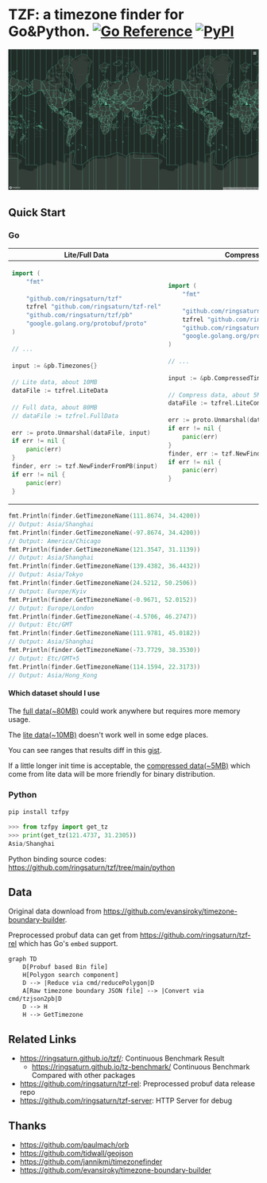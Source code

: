 # TZF: a timezone finder for Go&Python. [![Go Reference](https://pkg.go.dev/badge/github.com/ringsaturn/tzf.svg)](https://pkg.go.dev/github.com/ringsaturn/tzf) [![PyPI](https://img.shields.io/pypi/v/tzfpy)](https://pypi.org/project/tzfpy/)

![](https://github.com/ringsaturn/tzf/blob/gh-pages/docs/tzf-social-media.png?raw=true)

## Quick Start

### Go

<table>
<thead><tr><th>Lite/Full Data</th><th>Compressed Data</th></tr></thead>
<tbody>
<tr><td>

```go
import (
	"fmt"

	"github.com/ringsaturn/tzf"
	tzfrel "github.com/ringsaturn/tzf-rel"
	"github.com/ringsaturn/tzf/pb"
	"google.golang.org/protobuf/proto"
)

// ...

input := &pb.Timezones{}

// Lite data, about 10MB
dataFile := tzfrel.LiteData

// Full data, about 80MB
// dataFile := tzfrel.FullData

err := proto.Unmarshal(dataFile, input)
if err != nil {
	panic(err)
}
finder, err := tzf.NewFinderFromPB(input)
if err != nil {
	panic(err)
}
```

</td><td>

```go
import (
	"fmt"

	"github.com/ringsaturn/tzf"
	tzfrel "github.com/ringsaturn/tzf-rel"
	"github.com/ringsaturn/tzf/pb"
	"google.golang.org/protobuf/proto"
)

// ...

input := &pb.CompressedTimezones{}

// Compress data, about 5MB
dataFile := tzfrel.LiteCompressData

err := proto.Unmarshal(dataFile, input)
if err != nil {
	panic(err)
}
finder, err := tzf.NewFinderFromCompressed(input)
if err != nil {
	panic(err)
}
```

</td></tr>
</tbody></table>

```go
fmt.Println(finder.GetTimezoneName(111.8674, 34.4200))
// Output: Asia/Shanghai
fmt.Println(finder.GetTimezoneName(-97.8674, 34.4200))
// Output: America/Chicago
fmt.Println(finder.GetTimezoneName(121.3547, 31.1139))
// Output: Asia/Shanghai
fmt.Println(finder.GetTimezoneName(139.4382, 36.4432))
// Output: Asia/Tokyo
fmt.Println(finder.GetTimezoneName(24.5212, 50.2506))
// Output: Europe/Kyiv
fmt.Println(finder.GetTimezoneName(-0.9671, 52.0152))
// Output: Europe/London
fmt.Println(finder.GetTimezoneName(-4.5706, 46.2747))
// Output: Etc/GMT
fmt.Println(finder.GetTimezoneName(111.9781, 45.0182))
// Output: Asia/Shanghai
fmt.Println(finder.GetTimezoneName(-73.7729, 38.3530))
// Output: Etc/GMT+5
fmt.Println(finder.GetTimezoneName(114.1594, 22.3173))
// Output: Asia/Hong_Kong
```

#### Which dataset should I use

The [full data(~80MB)][full-link] could work anywhere but requires more memory usage.

The [lite data(~10MB)][lite-link] doesn't work well in some edge places.

You can see ranges that results diff in this [gist][points_not_equal].

If a little longer init time is acceptable,
the [compressed data(~5MB)][compressd-link] which come from lite data
will be more friendly for binary distribution.

[full-link]: https://github.com/ringsaturn/tzf-rel/blob/main/combined-with-oceans.pb
[lite-link]: https://github.com/ringsaturn/tzf-rel/blob/main/combined-with-oceans.reduce.pb
[compressd-link]: https://github.com/ringsaturn/tzf-rel/blob/main/combined-with-oceans.reduce.compress.pb
[points_not_equal]: https://gist.github.com/ringsaturn/8e1614146127cb25bf4d1325df347d22

### Python

```console
pip install tzfpy
```

```py
>>> from tzfpy import get_tz
>>> print(get_tz(121.4737, 31.2305))
Asia/Shanghai
```

Python binding source codes: <https://github.com/ringsaturn/tzf/tree/main/python>

## Data

Original data download from <https://github.com/evansiroky/timezone-boundary-builder>.

Preprocessed probuf data can get from <https://github.com/ringsaturn/tzf-rel> which has Go's `embed` support.

```mermaid
graph TD
    D[Probuf based Bin file]
    H[Polygon search component]
    D --> |Reduce via cmd/reducePolygon|D
    A[Raw timezone boundary JSON file] --> |Convert via cmd/tzjson2pb|D
    D --> H
    H --> GetTimezone
```

## Related Links

- <https://ringsaturn.github.io/tzf/>: Continuous Benchmark Result
  - <https://ringsaturn.github.io/tz-benchmark/> Continuous Benchmark Compared with other packages
- <https://github.com/ringsaturn/tzf-rel>: Preprocessed probuf data release repo
- <https://github.com/ringsaturn/tzf-server>: HTTP Server for debug

## Thanks

- <https://github.com/paulmach/orb>
- <https://github.com/tidwall/geojson>
- <https://github.com/jannikmi/timezonefinder>
- <https://github.com/evansiroky/timezone-boundary-builder>
